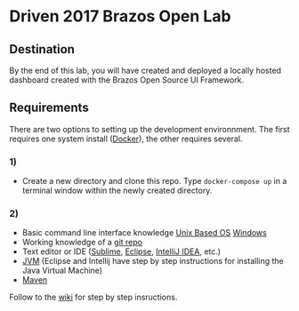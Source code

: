 # Driven 2017 Brazos Open Lab

## Destination
By the end of this lab, you will have created and deployed a locally hosted dashboard created with the Brazos Open Source UI Framework. 

## Requirements
There are two options to setting up the development environnment. The first requires one system install ([Docker](https://docs.docker.com/engine/installation/)), the other requires several.

### 1)
* Create a new directory and clone this repo. Type `docker-compose up` in a terminal window within the newly created directory.

### 2)
* Basic command line interface knowledge [Unix Based OS](https://learntocodewith.me/command-line/unix-command-cheat-sheet/) [Windows](http://www.cs.columbia.edu/~sedwards/classes/2017/1102-spring/Command%20Prompt%20Cheatsheet.pdf)
* Working knowledge of a [git repo](https://www.codeschool.com/courses/try-git)
* Text editor or IDE ([Sublime](https://www.sublimetext.com/3), [Eclipse](https://wiki.eclipse.org/Eclipse/Installation), [IntelliJ IDEA](https://www.jetbrains.com/idea/download/#section=mac), etc.) 
* [JVM](https://java.com/en/download/) (Eclipse and Intellij have step by step instructions for installing the Java Virtual Machine)
* [Maven](https://maven.apache.org/install.html)

Follow to the [wiki](https://github.com/aaronbretz/brazos-open-lab/wiki) for step by step insructions.
